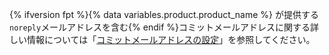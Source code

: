 {% ifversion fpt %}{% data variables.product.product_name %} が提供する`noreply`メールアドレスを含む{% endif %}コミットメールアドレスに関する詳しい情報については「[コミットメールアドレスの設定](/articles/setting-your-commit-email-address)」を参照してください。
